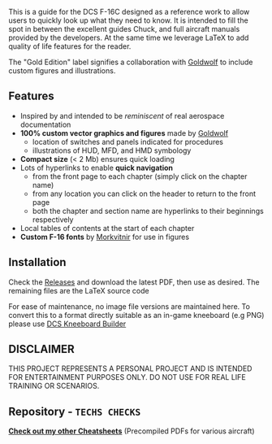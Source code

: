 This is a guide for the DCS F-16C designed as a reference work to allow users to quickly look up what they need to know. It is intended to fill the spot in between the excellent guides Chuck, and full aircraft manuals provided by the developers. At the same time we leverage LaTeX to add quality of life features for the reader.

The "Gold Edition" label signifies a collaboration with [Goldwolf](https://www.reddit.com/user/goldwolf) to include custom figures and illustrations.

## Features

- Inspired by and intended to be _reminiscent_ of real aerospace documentation
- **100% custom vector graphics and figures** made by [Goldwolf](https://www.reddit.com/user/goldwolf)
  - location of switches and panels indicated for procedures
  - illustrations of HUD, MFD, and HMD symbology
- **Compact size** (< 2 Mb) ensures quick loading
- Lots of hyperlinks to enable **quick navigation**
  - from the front page to each chapter (simply click on the chapter name)
  - from any location you can click on the header to return to the front page
  - both the chapter and section name are hyperlinks to their beginnings respectively
- Local tables of contents at the start of each chapter
- **Custom F-16 fonts** by [Morkvitnir](https://www.reddit.com/user/morkvitnir9) for use in figures

## Installation

Check the [Releases](https://github.com/Techneatium/techschecks_f16/releases) and download the latest PDF, then use as desired. The remaining files are the LaTeX source code

For ease of maintenance, no image file versions are maintained here. To convert this to a format directly suitable as an in-game kneeboard (e.g PNG) please use [DCS Kneeboard Builder](https://dcskneeboardbuilder.com/)

## DISCLAIMER

THIS PROJECT REPRESENTS A PERSONAL PROJECT AND IS INTENDED FOR ENTERTAINMENT PURPOSES ONLY. DO NOT USE FOR REAL LIFE TRAINING OR SCENARIOS.

## Repository - `TECHS CHECKS`

[**Check out my other Cheatsheets**](https://github.com/Techneatium/Techs-Checks) (Precompiled PDFs for various aircraft)
